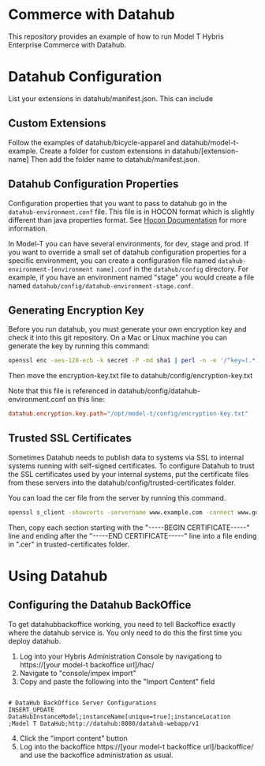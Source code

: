 # Commerce with Datahub

This repository provides an example of how to run Model T Hybris Enterprise Commerce with Datahub. 

# Datahub Configuration

List your extensions in datahub/manifest.json. This can include 

## Custom Extensions

Follow the examples of datahub/bicycle-apparel and datahub/model-t-example. Create a folder for custom extensions in datahub/[extension-name]
Then add the folder name to datahub/manifest.json. 

## Datahub Configuration Properties

Configuration properties that you want to pass to datahub go in the `datahub-environment.conf` file. This file is in HOCON format which is slightly different than java properties format. See [Hocon Documentation](https://github.com/lightbend/config/blob/master/HOCON.md) for more information. 

In Model-T you can have several environments, for dev, stage and prod. If you want to override a small set of datahub configuration properties for a specific environment, you can create a configuration file named `datahub-environment-[environment name].conf` in the `datahub/config` directory. For example, if you have an environment named "stage" you would create a file named `datahub/config/datahub-environment-stage.conf`.

## Generating Encryption Key

Before you run datahub, you must generate your own encryption key and check it  into this git repository. On a Mac or Linux machine you can generate the key by running this command: 

```bash
openssl enc -aes-128-ecb -k secret -P -md sha1 | perl -n -e '/^key=(.*)$/ && print "$1\n"' >  encryption-key.txt
```

Then move the encryption-key.txt file to datahub/config/encryption-key.txt

Note that this file is referenced in datahub/config/datahub-environment.conf on this line: 

```conf
datahub.encryption.key.path="/opt/model-t/config/encryption-key.txt"
```

## Trusted SSL Certificates

Sometimes Datahub needs to publish data to systems via SSL to internal systems running with self-signed certificates. To configure Datahub to trust the SSL certificates used by your internal systems, put the certificate files from these servers into the datahub/config/trusted-certificates folder. 

You can load the cer file from the server by running this command. 

```bash 
openssl s_client -showcerts -servername www.example.com -connect www.google.com:443 </dev/null 
```

Then, copy each section starting with the "-----BEGIN CERTIFICATE-----" line and ending after the "-----END CERTIFICATE-----" line into a file ending in ".cer" in trusted-certificates folder.

# Using Datahub

## Configuring the Datahub BackOffice

To get datahubbackoffice working, you need to tell Backoffice exactly where the datahub service is. You only need to do this the first time you deploy datahub. 

1. Log into your Hybris Administration Console by navigationg to https://[your model-t backoffice url]/hac/ 
1. Navigate to "console/impex import"
1. Copy and paste the following into the "Import Content" field
```impex

# DataHub BackOffice Server Configurations
INSERT_UPDATE DataHubInstanceModel;instanceName[unique=true];instanceLocation
;Model T DataHub;http://datahub:8080/datahub-webapp/v1

```
4. Click the "import content" button
5. Log into the backoffice https://[your model-t backoffice url]/backoffice/ and use the backoffice administration as usual.


